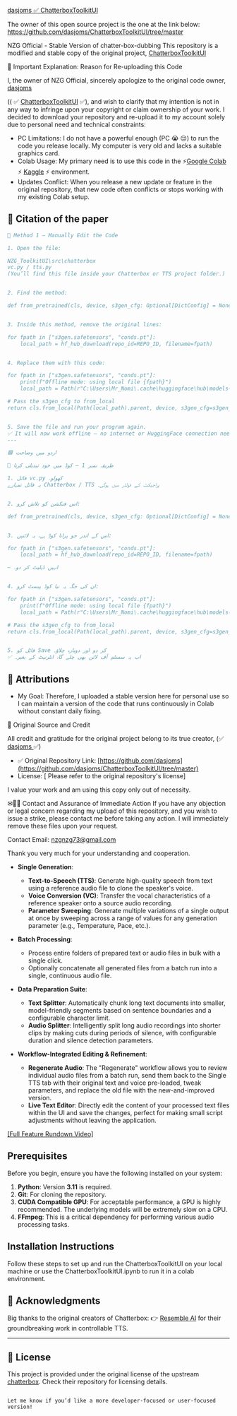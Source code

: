 [dasjoms ✅ ChatterboxToolkitUI](https://github.com/dasjoms/ChatterboxToolkitUI/tree/master)


The owner of this open source project is the one at the link below:
https://github.com/dasjoms/ChatterboxToolkitUI/tree/master







NZG Official - Stable Version of chatter-box-dubbing
This repository is a modified and stable copy of the
 original project, [ChatterboxToolkitUI](https://github.com/dasjoms/ChatterboxToolkitUI/tree/master)

🛑 Important Explanation: Reason for Re-uploading this Code


I, the owner of NZG Official, sincerely apologize to the original code owner, [dasjoms ](https://github.com/dasjoms)

 (( ✅ [ChatterboxToolkitUI](https://github.com/dasjoms/ChatterboxToolkitUI/tree/master) ✅), and wish to clarify that my intention is not in any way to infringe upon your copyright or claim ownership of your work.
I decided to download your repository and re-upload it to my account solely due to personal need and technical constraints:
 * PC Limitations: I do not have a powerful enough (PC 😭 😔) to run the code you release locally. My computer is very old and lacks a suitable graphics card.
 * Colab Usage: My primary need is to use this code in the ⚡[Google Colab ](https://colab.research.google.com/drive/16HI1ZW3GrrG0QUmeGvV79yoiaKCVNfxs?usp=sharing#scrollTo=SBubttdzrVBW) ⚡ [Kaggle](https://www.kaggle.com/code/core73/new-nzg-toolkitui-kaggle) ⚡
    environment.
 * Updates Conflict: When you release a new update or feature in the original repository, that new code often conflicts or stops working with my existing Colab setup.


## &#128279; Citation of the paper

```bibtex
🔧 Method 1 — Manually Edit the Code

1. Open the file:

NZG_ToolkitUI\src\chatterbox
vc.py / tts.py
(You’ll find this file inside your Chatterbox or TTS project folder.)


2. Find the method:

def from_pretrained(cls, device, s3gen_cfg: Optional[DictConfig] = None):


3. Inside this method, remove the original lines:

for fpath in ["s3gen.safetensors", "conds.pt"]:
    local_path = hf_hub_download(repo_id=REPO_ID, filename=fpath)


4. Replace them with this code:

for fpath in ["s3gen.safetensors", "conds.pt"]:
    print(f"Offline mode: using local file {fpath}")
    local_path = Path(r"C:\Users\Mr_Nomi\.cache\huggingface\hub\models--nzgnzg73--chatterbox\snapshots\a68f4fc2892ceff1b9ad82893935a7b4e85dff59") / fpath  # ← your model path

# Pass the s3gen_cfg to from_local
return cls.from_local(Path(local_path).parent, device, s3gen_cfg=s3gen_cfg)


5. Save the file and run your program again.
✅ It will now work offline — no internet or HuggingFace connection needed.
---

🟩 اردو میں وضاحت

🔧 طریقہ نمبر 1 — کوڈ میں خود تبدیلی کرنا

1. فائل vc.py کھولو۔
یہ فائل تمہارے Chatterbox / TTS پراجیکٹ کے فولڈر میں ہوگی۔


2. اس فنکشن کو تلاش کرو:

def from_pretrained(cls, device, s3gen_cfg: Optional[DictConfig] = None):


3. اس کے اندر جو پرانا کوڈ ہے، یہ لائنیں:

for fpath in ["s3gen.safetensors", "conds.pt"]:
    local_path = hf_hub_download(repo_id=REPO_ID, filename=fpath)

— انہیں ڈیلیٹ کر دو۔


4. ان کی جگہ یہ نیا کوڈ پیسٹ کرو:

for fpath in ["s3gen.safetensors", "conds.pt"]:
    print(f"Offline mode: using local file {fpath}")
    local_path = Path(r"C:\Users\Mr_Nomi\.cache\huggingface\hub\models--nzgnzg73--chatterbox\snapshots\a68f4fc2892ceff1b9ad82893935a7b4e85dff59") / fpath  # ← یہاں اپنا فولڈر پاتھ دو

# Pass the s3gen_cfg to from_local
return cls.from_local(Path(local_path).parent, device, s3gen_cfg=s3gen_cfg)


5. فائل کو Save کر دو اور دوبارہ چلاؤ۔
✅ اب یہ سسٹم آف لائن بھی چلے گا، انٹرنیٹ کے بغیر۔
```

## &#128101; Attributions




 * My Goal: Therefore, I uploaded a stable version here for personal use so I can maintain a version of the code that runs continuously in Colab without constant daily fixing.


🔗 Original Source and Credit

All credit and gratitude for the original project belong to its true creator, (✅ [dasjoms ](https://github.com/dasjoms) ✅)

 * ✅ Original Repository Link: [https://github.com/dasjoms](https://github.com/dasjoms/ChatterboxToolkitUI/tree/master)
 * License: [ Please refer to the original repository's license]

I value your work and am using this copy only out of necessity.

✉📩📧 Contact and Assurance of Immediate Action
If you have any objection or legal concern regarding my upload of this repository, and you wish to issue a strike, please contact me before taking any action. I will immediately remove these files upon your request.

Contact Email: nzgnzg73@gmail.com

Thank you very much for your understanding and cooperation.




-   **Single Generation**:
    -   **Text-to-Speech (TTS)**: Generate high-quality speech from text using a reference audio file to clone the speaker's voice.
    -   **Voice Conversion (VC)**: Transfer the vocal characteristics of a reference speaker onto a source audio recording.
    -   **Parameter Sweeping**: Generate multiple variations of a single output at once by sweeping across a range of values for any generation parameter (e.g., Temperature, Pace, etc.).

-   **Batch Processing**:
    -   Process entire folders of prepared text or audio files in bulk with a single click.
    -   Optionally concatenate all generated files from a batch run into a single, continuous audio file.

-   **Data Preparation Suite**:
    -   **Text Splitter**: Automatically chunk long text documents into smaller, model-friendly segments based on sentence boundaries and a configurable character limit.
    -   **Audio Splitter**: Intelligently split long audio recordings into shorter clips by making cuts during periods of silence, with configurable duration and silence detection parameters.

-   **Workflow-Integrated Editing & Refinement**:
    -   **Regenerate Audio**: The "Regenerate" workflow allows you to review individual audio files from a batch run, send them back to the Single TTS tab with their original text and voice pre-loaded, tweak parameters, and replace the old file with the new-and-improved version.
    -   **Live Text Editor**: Directly edit the content of your processed text files within the UI and save the changes, perfect for making small script adjustments without leaving the application.

[[Full Feature Rundown Video]](https://www.youtube.com/watch?v=fA8QWmG30no)

## Prerequisites

Before you begin, ensure you have the following installed on your system:

1.  **Python**: Version **3.11** is required.
2.  **Git**: For cloning the repository.
3.  **CUDA Compatible GPU**: For acceptable performance, a GPU is highly recommended. The underlying models will be extremely slow on a CPU.
4.  **FFmpeg**: This is a critical dependency for performing various audio processing tasks.

## Installation Instructions

Follow these steps to set up and run the ChatterboxToolkitUI on your local machine or use the ChatterboxToolkitUI.ipynb to run it in a colab environment.



## 🙏 Acknowledgments

Big thanks to the original creators of Chatterbox:
👉 [Resemble AI](https://github.com/resemble-ai) for their groundbreaking work in controllable TTS.

---

## 📜 License

This project is provided under the original license of the upstream [chatterbox](https://github.com/resemble-ai/chatterbox). Check their repository for licensing details.

```

Let me know if you’d like a more developer-focused or user-focused version!
```

